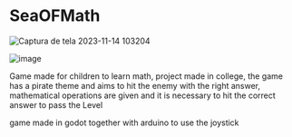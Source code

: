 # SeaOFMath

![Captura de tela 2023-11-14 103204](https://github.com/lilkirito22/SeaOFMath/assets/85415599/06e4acc0-c19c-470e-aefe-8c3bd15dbb30)



![image](https://github.com/lilkirito22/SeaOFMath/assets/85415599/f392d885-14aa-4fe7-967c-383402a49625)

 
 
 
Game made for children to learn math, project made in college, the game has a pirate theme and aims to hit the enemy with the right answer, mathematical operations are given and it is necessary to hit the correct answer to pass the Level

game made in godot together with arduino to use the joystick




